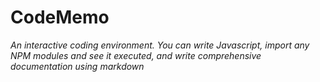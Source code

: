 # CodeMemo

*An interactive coding environment. You can write Javascript, import any NPM modules and see it executed, and write comprehensive documentation using markdown*
